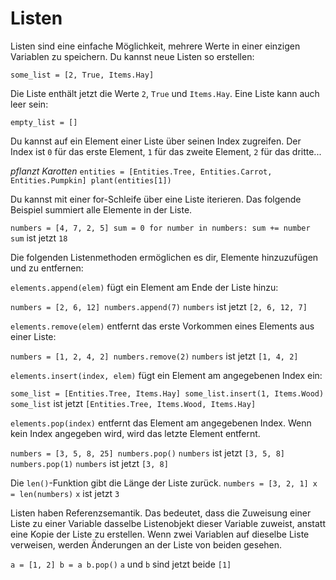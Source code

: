 # Listen
Listen sind eine einfache Möglichkeit, mehrere Werte in einer einzigen Variablen zu speichern.
Du kannst neue Listen so erstellen:

`some_list = [2, True, Items.Hay]`

Die Liste enthält jetzt die Werte `2`, `True` und `Items.Hay`.
Eine Liste kann auch leer sein:

`empty_list = []`

Du kannst auf ein Element einer Liste über seinen Index zugreifen. Der Index ist `0` für das erste Element, `1` für das zweite Element, `2` für das dritte...

_pflanzt Karotten_
`entities = [Entities.Tree, Entities.Carrot, Entities.Pumpkin]
plant(entities[1])`

Du kannst mit einer for-Schleife über eine Liste iterieren. Das folgende Beispiel summiert alle Elemente in der Liste.

`numbers = [4, 7, 2, 5]
sum = 0
for number in numbers:
	sum += number`
`sum` ist jetzt `18`

Die folgenden Listenmethoden ermöglichen es dir, Elemente hinzuzufügen und zu entfernen:

`elements.append(elem)` fügt ein Element am Ende der Liste hinzu:

`numbers = [2, 6, 12]
numbers.append(7)`
`numbers` ist jetzt `[2, 6, 12, 7]`

`elements.remove(elem)` entfernt das erste Vorkommen eines Elements aus einer Liste:

`numbers = [1, 2, 4, 2]
numbers.remove(2)`
`numbers` ist jetzt `[1, 4, 2]`

`elements.insert(index, elem)` fügt ein Element am angegebenen Index ein:

`some_list = [Entities.Tree, Items.Hay]
some_list.insert(1, Items.Wood)`
`some_list` ist jetzt `[Entities.Tree, Items.Wood, Items.Hay]`

`elements.pop(index)` entfernt das Element am angegebenen Index.
Wenn kein Index angegeben wird, wird das letzte Element entfernt.

`numbers = [3, 5, 8, 25]
numbers.pop()`
`numbers` ist jetzt `[3, 5, 8]`
`numbers.pop(1)`
`numbers` ist jetzt `[3, 8]`

Die `len()`-Funktion gibt die Länge der Liste zurück.
`numbers = [3, 2, 1]
x = len(numbers)`
`x` ist jetzt `3`

Listen haben Referenzsemantik. Das bedeutet, dass die Zuweisung einer Liste zu einer Variable dasselbe Listenobjekt dieser Variable zuweist, anstatt eine Kopie der Liste zu erstellen.
Wenn zwei Variablen auf dieselbe Liste verweisen, werden Änderungen an der Liste von beiden gesehen.

`a = [1, 2]
b = a
b.pop()`
`a` und `b` sind jetzt beide `[1]`
